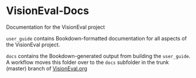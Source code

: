 # VisionEval-Docs

Documentation for the VisionEval project

`user_guide` contains Bookdown-formatted documentation for all aspects of the VisionEval project.

`docs` contains the Bookdown-generated output from building the `user_guide`. A workflow moves
this folder over to the `docs` subfolder in the trunk (master) branch of
[VisionEval.org](https://github.com/VisionEval/VisionEval.org)
